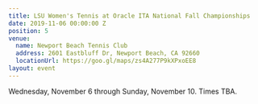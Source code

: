 ```yaml
---
title: LSU Women's Tennis at Oracle ITA National Fall Championships
date: 2019-11-06 00:00:00 Z
position: 5
venue:
  name: Newport Beach Tennis Club
  address: 2601 Eastbluff Dr, Newport Beach, CA 92660
  locationUrl: https://goo.gl/maps/zs4A277P9kXPxoEE8
layout: event
---
```


Wednesday, November 6 through Sunday, November 10. Times TBA.